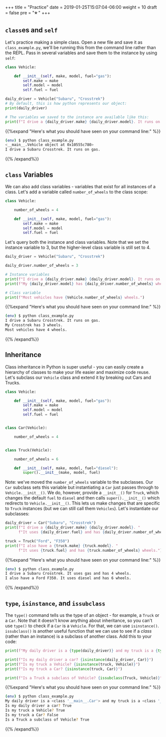+++
title = "Practice"
date = 2019-01-25T15:07:04-06:00
weight = 10
draft = false
pre = "<b>⭐️ </b>"
+++

## `class`es and `self`

Let's practice making a simple class. Open a new file and save it as `class_example.py`, we'll be running this from the command line rather than the REPL. Pass in several variables and save them to the instance by using `self`:

```python
class Vehicle:

    def __init__(self, make, model, fuel="gas"):
        self.make = make
        self.model = model
        self.fuel = fuel

daily_driver = Vehicle("Subaru", "Crosstrek")
# By default, this is how python represents our object:
print(daily_driver)

# The variables we saved to the instance are available like this:
print(f"I drive a {daily_driver.make} {daily_driver.model}. It runs on {daily_driver.fuel}.")
```

{{%expand "Here's what you should have seen on your command line:" %}}

```bash
(env) $ python class_example.py
<__main__.Vehicle object at 0x10555c780>
I drive a Subaru Crosstrek. It runs on gas.
```

{{% /expand%}}

## `class` Variables

We can also add     class variables - variables that exist for all instances of a class. Let's add a variable called `number_of_wheels` to the class scope:

```python
class Vehicle:

    number_of_wheels = 4

    def __init__(self, make, model, fuel="gas"):
        self.make = make
        self.model = model
        self.fuel = fuel
```

Let's query both the instance and class variables. Note that we set the instance variable to 3, but the higher-level class variable is still set to 4.

```python
daily_driver = Vehicle("Subaru", "Crosstrek")

daily_driver.number_of_wheels = 3

# Instance variables
print(f"I drive a {daily_driver.make} {daily_driver.model}. It runs on {daily_driver.fuel}.")
print(f"My {daily_driver.model} has {daily_driver.number_of_wheels} wheels.")

# Class variable
print(f"Most vehicles have {Vehicle.number_of_wheels} wheels.")
```

{{%expand "Here's what you should have seen on your command line:" %}}

```bash
(env) $ python class_example.py
I drive a Subaru Crosstrek. It runs on gas.
My Crosstrek has 3 wheels.
Most vehicles have 4 wheels.
```

{{% /expand%}}

## Inheritance

Class inheritance in Python is super useful - you can easily create a hierarchy of classes to make your life easier and maximize code reuse. Let's subclass our `Vehicle` class and extend it by breaking out Cars and Trucks.

```python
class Vehicle:

    def __init__(self, make, model, fuel="gas"):
        self.make = make
        self.model = model
        self.fuel = fuel


class Car(Vehicle):

    number_of_wheels = 4


class Truck(Vehicle):

    number_of_wheels = 6

    def __init__(self, make, model, fuel="diesel"):
        super().__init__(make, model, fuel)
```

Note: we've moved the `number_of_wheels` variable to the subclasses. Our `Car` subclass sets this variable but instantiating a `Car` just passes through to `Vehicle.__init__()`. We do, however, provide a `__init__()` for `Truck`, which changes the default `fuel` to `diesel` and then calls `super().__init__()` which redirects to `Vehicle.__init__()`. This lets us make changes that are specific to `Truck` instances (but we can still call them `Vehicles`). Let's instantiate our subclasses:

```python
daily_driver = Car("Subaru", "Crosstrek")
print(f"I drive a {daily_driver.make} {daily_driver.model}. "
      f"It uses {daily_driver.fuel} and has {daily_driver.number_of_wheels} wheels.")

truck = Truck("Ford", "F350")
print(f"I also have a {truck.make} {truck.model}. "
      f"It uses {truck.fuel} and has {truck.number_of_wheels} wheels.")
```

{{%expand "Here's what you should have seen on your command line:" %}}

```bash
(env) $ python class_example.py
I drive a Subaru Crosstrek. It uses gas and has 4 wheels.
I also have a Ford F350. It uses diesel and has 6 wheels.
```

{{% /expand%}}

## `type`, `isinstance`, and `issubclass`

The `type()` command tells us the type of an object - for example, a `Truck` or a `Car`. Note that it doesn't know anything about inheritance, so you can't use `type()` to check if a `Car` is a `Vehicle`. For that, we can use `isinstance()`. `issubclass()` is another useful function that we can use to see if a *class* (rather than an instance) is a subclass of another class. Add this to your code:

```python
print(f"My daily driver is a {type(daily_driver)} and my truck is a {type(truck)}")

print(f"Is my daily driver a car? {isinstance(daily_driver, Car)}")
print(f"Is my truck a Vehicle? {isinstance(truck, Vehicle)}")
print(f"Is my truck a Car? {isinstance(truck, Car)}")

print(f"Is a Truck a subclass of Vehicle? {issubclass(Truck, Vehicle)}")
```

{{%expand "Here's what you should have seen on your command line:" %}}

```bash
(env) $ python class_example.py
My daily driver is a <class '__main__.Car'> and my truck is a <class '__main__.Truck'>
Is my daily driver a car? True
Is my truck a Vehicle? True
Is my truck a Car? False
Is a Truck a subclass of Vehicle? True
```

{{% /expand%}}
